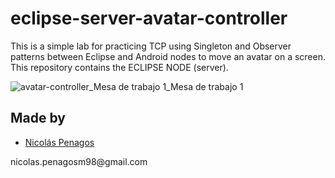 # eclipse-server-avatar-controller

This is a simple lab for practicing TCP using Singleton and Observer patterns between Eclipse and Android nodes to move an avatar on a screen. This repository contains the ECLIPSE NODE (server).

![avatar-controller_Mesa de trabajo 1_Mesa de trabajo 1](https://user-images.githubusercontent.com/47872252/95795862-08202080-0cb1-11eb-851d-bdd7b8c65ab7.png)

## Made by
  <ul>
  <li><div><a href="https://github.com/nicolaspenagos" title="Nicolas Penagos">Nicolás Penagos</a>   </div></li>
  </ul> 
     <p>   nicolas.penagosm98@gmail.com </p>

